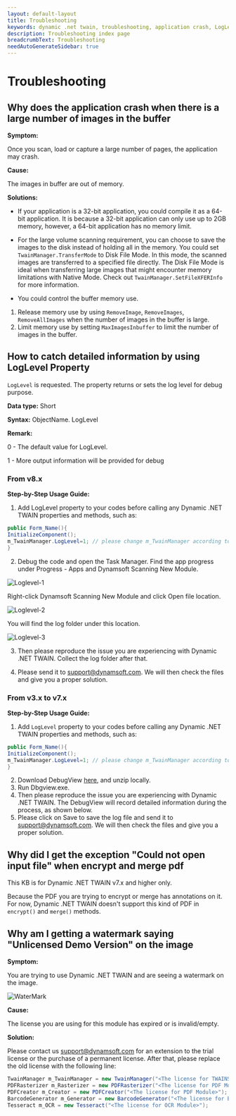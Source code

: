 ```yaml
---
layout: default-layout
title: Troubleshooting
keywords: dynamic .net twain, troubleshooting, application crash, LogLevel, watermark
description: Troubleshooting index page
breadcrumbText: Troubleshooting
needAutoGenerateSidebar: true
---
```



# Troubleshooting

## Why does the application crash when there is a large number of images in the buffer

**Symptom:**

Once you scan, load or capture a large number of pages, the application may crash.

**Cause:**

The images in buffer are out of memory.

**Solutions:**

- If your application is a 32-bit application, you could compile it as a 64-bit application. It is because a 32-bit application can only use up to 2GB memory, however, a 64-bit application has no memory limit.

- For the large volume scanning requirement, you can choose to save the images to the disk instead of holding all in the memory.  You could set `TwainManager.TransferMode` to Disk File Mode. 
In this mode, the scanned images are transferred to a specified file directly. The Disk File Mode is ideal when transferring large images that might encounter memory limitations with Native Mode. Check out `TwainManager.SetFileXFERInfo` for more information.

- You could control the buffer memory use.
1. Release memory use by using `RemoveImage`, `RemoveImages`, `RemoveAllImages` when the number of images in the buffer is large.
2. Limit memory use by setting `MaxImagesInbuffer` to limit the number of images in the buffer.

## How to catch detailed information by using LogLevel Property

`LogLevel` is requested. The property returns or sets the log level for debug purpose.

**Data type:** Short

**Syntax:** ObjectName. LogLevel

**Remark:**

0 - The default value for LogLevel.

1 - More output information will be provided for debug


### From v8.x

**Step-by-Step Usage Guide:**

1. Add LogLevel property to your codes before calling any Dynamic .NET TWAIN properties and methods, such as:

```c#
public Form_Name(){
InitializeComponent();
m_TwainManager.LogLevel=1; // please change m_TwainManager according to your setting
}
```

2. Debug the code and open the Task Manager.
Find the app progress under Progress - Apps and Dynamsoft Scanning New Module.

![Loglevel-1]({{site.assets}}img/Loglevel-1.png)

Right-click Dynamsoft Scanning New Module and click Open file location.

![Loglevel-2]({{site.assets}}img/Loglevel-2.png)

You will find the log folder under this location.

![Loglevel-3]({{site.assets}}img/Loglevel-3.png)

3. Then please reproduce the issue you are experiencing with Dynamic .NET TWAIN. Collect the log folder after that.

4. Please send it to <support@dynamsoft.com>.
 We will then check the files and give you a proper solution.

### From v3.x to v7.x

**Step-by-Step Usage Guide:**

1. Add `LogLevel` property to your codes before calling any Dynamic .NET TWAIN properties and methods, such as:

```c#
public Form_Name(){
InitializeComponent();
m_TwainManager.LogLevel=1; // please change m_TwainManager according to your setting
}
```

2. Download DebugView [here](http://technet.microsoft.com/en-us/sysinternals/bb896647), and unzip locally.
3. Run Dbgview.exe.
4. Then please reproduce the issue you are experiencing with Dynamic .NET TWAIN. The DebugView will record detailed information during the process, as shown below.
5. Please click on Save to save the log file and send it to <support@dynamsoft.com>.
We will then check the files and give you a proper solution.




## Why did I get the exception "Could not open input file" when encrypt and merge pdf

This KB is for Dynamic .NET TWAIN v7.x and higher only.

Because the PDF you are trying to encrypt or merge has annotations on it. For now, Dynamic .NET TWAIN doesn't support this kind of PDF in `encrypt()` and `merge()` methods.

## Why am I getting a watermark saying "Unlicensed Demo Version" on the image

**Symptom:**

You are trying to use Dynamic .NET TWAIN and are seeing a watermark on the image.

![WaterMark]({{site.assets}}img/Watermark.png)

**Cause:**

The license you are using for this module has expired or is invalid/empty.

**Solution:**

Please contact us <support@dynamsoft.com> for an extension to the trial license or the purchase of a permanent license. After that, please replace the old license with the following line:

```c#
TwainManager m_TwainManager = new TwainManager("<The license for TWAINScan Module>");
PDFRasterizer m_Rasterizer = new PDFRasterizer("<The license for PDF Module>");
PDFCreator m_Creator = new PDFCreator("<The license for PDF Module>");
BarcodeGenerator m_Generator = new BarcodeGenerator("<The license for Barcode Generator>");
Tesseract m_OCR = new Tesseract("<The license for OCR Module>");
```